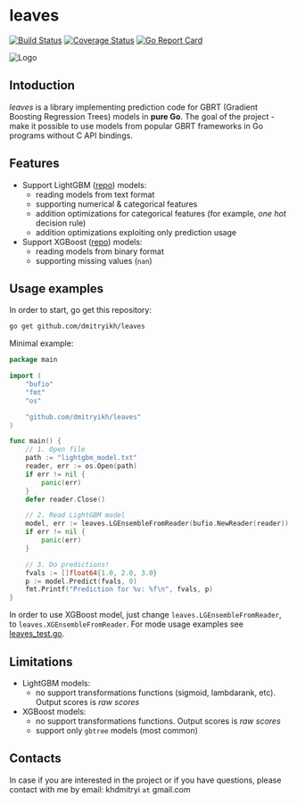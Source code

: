 # leaves

[![Build Status](https://travis-ci.org/dmitryikh/leaves.svg?branch=master)](https://travis-ci.org/dmitryikh/leaves)
[![Coverage Status](https://coveralls.io/repos/github/dmitryikh/leaves/badge.svg?branch=master)](https://coveralls.io/github/dmitryikh/leaves)
[![Go Report Card](https://goreportcard.com/badge/github.com/dmitryikh/leaves)](https://goreportcard.com/report/github.com/dmitryikh/leaves)

![Logo](logo.png)

## Intoduction

_leaves_ is a library implementing prediction code for GBRT (Gradient Boosting Regression Trees) models in **pure Go**. The goal of the project - make it possible to use models from popular GBRT frameworks in Go programs without C API bindings.

## Features

  * Support LightGBM ([repo](https://github.com/Microsoft/LightGBM)) models:
    * reading models from text format
    * supporting numerical & categorical features
    * addition optimizations for categorical features (for example, _one hot_ decision rule)
    * addition optimizations exploiting only prediction usage
  * Support XGBoost ([repo](https://github.com/dmlc/xgboost)) models:
    * reading models from binary format
    * supporting missing values (`nan`)


## Usage examples

In order to start, go get this repository:

```sh
go get github.com/dmitryikh/leaves
```

Minimal example:

```go
package main

import (
	"bufio"
	"fmt"
	"os"

	"github.com/dmitryikh/leaves"
)

func main() {
	// 1. Open file
	path := "lightgbm_model.txt"
	reader, err := os.Open(path)
	if err != nil {
		panic(err)
	}
	defer reader.Close()

	// 2. Read LightGBM model
	model, err := leaves.LGEnsembleFromReader(bufio.NewReader(reader))
	if err != nil {
		panic(err)
	}

	// 3. Do predictions!
	fvals := []float64{1.0, 2.0, 3.0}
	p := model.Predict(fvals, 0)
	fmt.Printf("Prediction for %v: %f\n", fvals, p)
}
```

In order to use XGBoost model, just change `leaves.LGEnsembleFromReader`, to `leaves.XGEnsembleFromReader`. For mode usage examples see [leaves_test.go](leaves_test.go).

## Limitations

  * LightGBM models:
    * no support transformations functions (sigmoid, lambdarank, etc). Output scores is _raw scores_
  * XGBoost models:
    * no support transformations functions. Output scores is _raw scores_
	* support only `gbtree` models (most common)

## Contacts

In case if you are interested in the project or if you have questions, please contact with me by
email: khdmitryi ```at``` gmail.com